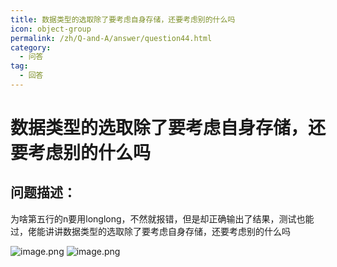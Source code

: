 ```yaml
---
title: 数据类型的选取除了要考虑自身存储，还要考虑别的什么吗
icon: object-group
permalink: /zh/Q-and-A/answer/question44.html
category:
  - 问答
tag:
  - 回答
---
```


# 数据类型的选取除了要考虑自身存储，还要考虑别的什么吗
## 问题描述：

为啥第五行的n要用longlong，不然就报错，但是却正确输出了结果，测试也能过，佬能讲讲数据类型的选取除了要考虑自身存储，还要考虑别的什么吗

![image.png](https://s2.loli.net/2024/10/09/BYmX3ZAdVwtpQOM.png)
![image.png](https://s2.loli.net/2024/10/09/aQY36UlwAgODVcp.png)